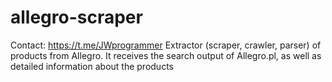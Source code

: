 # allegro-scraper
Contact: https://t.me/JWprogrammer   Extractor (scraper, crawler, parser) of products from Allegro. It receives the search output of Allegro.pl, as well as detailed information about the products
